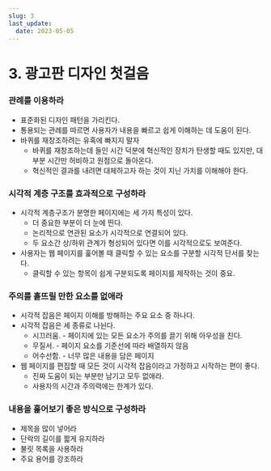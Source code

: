 ```yaml
---
slug: 3
last_update:
  date: 2023-05-05
---
```

# 3. 광고판 디자인 첫걸음

### 관례를 이용하라

- 표준화된 디자인 패턴을 가리킨다.
- 통용되는 관례를 따르면 사용자가 내용을 빠르고 쉽게 이해하는 데 도움이 된다.
- 바퀴를 재창조하려는 유혹에 빠지지 말자
    - 바퀴를 재창조하는데 들인 시간 덕분에 혁신적인 장치가 탄생할 때도 있지만, 대부분 시간만 허비하고 원점으로 돌아온다.
    - 혁신적인 결과를 내려면 대체하고자 하는 것이 지닌 가치를 이해해야 한다.

### 시각적 계층 구조를 효과적으로 구성하라

- 시각적 계층구조가 분명한 페이지에는 세 가지 특성이 있다.
    - 더 중요한 부분이 더 눈에 띈다.
    - 논리적으로 연관된 요소가 시각적으로 연결되어 있다.
    - 두 요소간 상/하위 관계가 형성되어 있다면 이를 시각적으로도 보여준다.
- 사용자는 웹 페이지를 훑어볼 때 클릭할 수 있는 요소를 구분할 시각적 단서를 찾는다.
    - 클릭할 수 있는 항목이 쉽게 구분되도록 페이지를 제작하는 것이 중요.

### 주의를 흩뜨릴 만한 요소를 없애라

- 시각적 잡음은 페이지 이해를 방해하는 주요 요소 중 하나다.
- 시각적 잡음은 세 종류로 나뉜다.
    - 시끄러움. - 페이지에 있는 모든 요소가 주의를 끌기 위해 아우성을 친다.
    - 무질서. - 페이지 요소를 기준선에 따라 배열하지 않음
    - 어수선함. - 너무 많은 내용을 담은 페이지
- 웹 페이지를 편집할 때 모든 것이 시각적 잡음이라고 가정하고 시작하는 편이 좋다.
    - 진짜 도움이 되는 부분만 남기고 모두 없애라.
    - 사용자의 시간과 주의력에는 한계가 있다.

### 내용을 훑어보기 좋은 방식으로 구성하라

- 제목을 많이 넣어라
- 단락의 길이를 짧게 유지하라
- 불릿 목록을 사용하라
- 주요 용어를 강조하라